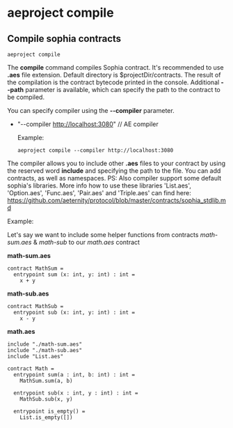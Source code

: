 # aeproject compile

## Compile sophia contracts

```text
aeproject compile
```

The **compile** command compiles Sophia contract. It's recommended to use **.aes** file extension. Default directory is $projectDir/contracts. The result of the compilation is the contract bytecode printed in the console. Additional **--path** parameter is available, which can specify the path to the contract to be compiled.

You can specify compiler using the **--compiler** parameter.

* "--compiler [http://localhost:3080](http://localhost:3080)" // AE compiler

  Example:

  ```text
  aeproject compile --compiler http://localhost:3080
  ```

The compiler allows you to include other **.aes** files to your contract by using the reserved word **include** and specifying the path to the file. You can add contracts, as well as namespaces.
PS: Also compiler support some default sophia's libraries. More info how to use these libraries 'List.aes', 'Option.aes', 'Func.aes', 'Pair.aes' and 'Triple.aes' can find here: https://github.com/aeternity/protocol/blob/master/contracts/sophia_stdlib.md

Example:

Let's say we want to include some helper functions from contracts *math-sum.aes* & *math-sub* to our *math.aes* contract

**math-sum.aes**
```
contract MathSum =
  entrypoint sum (x: int, y: int) : int =
    x + y

```

**math-sub.aes**
```
contract MathSub =
  entrypoint sub (x: int, y: int) : int =
    x - y
```

**math.aes**
```
include "./math-sum.aes"
include "./math-sub.aes"
include "List.aes"

contract Math =
  entrypoint sum(a : int, b: int) : int =
    MathSum.sum(a, b)

  entrypoint sub(x : int, y : int) : int =
    MathSub.sub(x, y)

  entrypoint is_empty() =
    List.is_empty([])
```
 